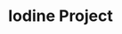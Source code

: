 ---
title: Iodine Project
layout: subcategory.html
subcategory: 'Металлоконструкции для забора'
caption: 'Материалы для строительства заборов'
---